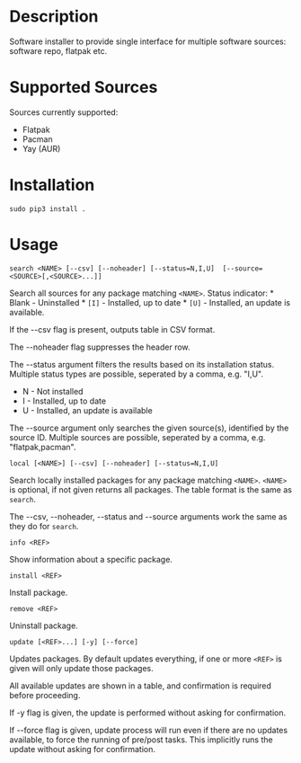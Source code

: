 # Description

Software installer to provide single interface for multiple software sources: software repo, flatpak etc.

# Supported Sources

Sources currently supported:
* Flatpak
* Pacman
* Yay (AUR)

# Installation

```
sudo pip3 install .
```

# Usage

```
search <NAME> [--csv] [--noheader] [--status=N,I,U]  [--source=<SOURCE>[,<SOURCE>...]]
```
Search all sources for any package matching `<NAME>`.
Status indicator:
	* Blank - Uninstalled
	* `[I]` - Installed, up to date
	* `[U]` - Installed, an update is available.

If the --csv flag is present, outputs table in CSV format.

The --noheader flag suppresses the header row.

The --status argument filters the results based on its installation status. Multiple status types are possible, seperated by a comma, e.g. "I,U".
* N - Not installed
* I - Installed, up to date
* U - Installed, an update is available

The --source argument only searches the given source(s), identified by the source ID. Multiple sources are possible, seperated by a comma, e.g. "flatpak,pacman".

```
local [<NAME>] [--csv] [--noheader] [--status=N,I,U]
```
Search locally installed packages for any package matching `<NAME>`. `<NAME>` is optional, if not given returns all packages. The table format is the same as `search`.

The --csv, --noheader, --status and --source arguments work the same as they do for `search`.

```
info <REF>
```
Show information about a specific package.

```
install <REF>
```
Install package.

```
remove <REF>
```
Uninstall package.

```
update [<REF>...] [-y] [--force]
```
Updates packages. By default updates everything, if one or more `<REF>` is given will only update those packages.

All available updates are shown in a table, and confirmation is required before proceeding.

If -y flag is given, the update is performed without asking for confirmation.

If --force flag is given, update process will run even if there are no updates available, to force the running of pre/post tasks. This implicitly runs the update without asking for confirmation.
